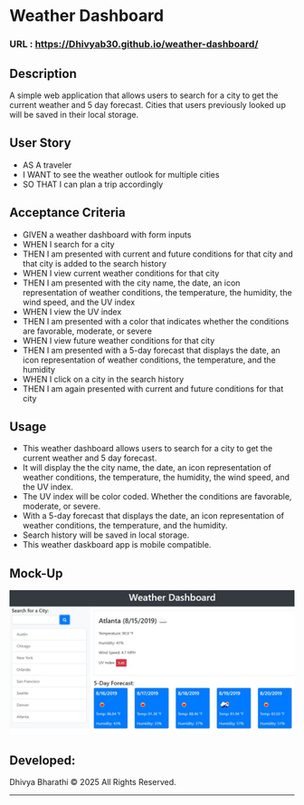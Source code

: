 # Weather Dashboard

### URL : https://Dhivyab30.github.io/weather-dashboard/

## Description
A simple web application that allows users to search for a city to get the current weather and 5 day forecast. Cities that users previously looked up will be saved in their local storage.

## User Story

- AS A traveler
- I WANT to see the weather outlook for multiple cities
- SO THAT I can plan a trip accordingly


## Acceptance Criteria

- GIVEN a weather dashboard with form inputs
- WHEN I search for a city
- THEN I am presented with current and future conditions for that city and that city is added to the search history
- WHEN I view current weather conditions for that city
- THEN I am presented with the city name, the date, an icon representation of weather conditions, the temperature, the humidity, the wind speed, and the UV index
- WHEN I view the UV index
- THEN I am presented with a color that indicates whether the conditions are favorable, moderate, or severe
- WHEN I view future weather conditions for that city
- THEN I am presented with a 5-day forecast that displays the date, an icon representation of weather conditions, the temperature, and the humidity
- WHEN I click on a city in the search history
- THEN I am again presented with current and future conditions for that city


 ## Usage
- This weather dashboard allows users to search for a city to get the current weather and 5 day forecast.
- It will display the the city name, the date, an icon representation of weather conditions, the temperature, the humidity, the wind speed, and the UV index.
- The UV index will be color coded. Whether the conditions are favorable, moderate, or severe.
- With a 5-day forecast that displays the date, an icon representation of weather conditions, the temperature, and the humidity.
- Search history will be saved in local storage.
- This weather daskboard app is mobile compatible.

## Mock-Up
![](assets/images/06-server-side-apis-homework-demo.jpeg)


## Developed:
Dhivya Bharathi © 2025 All Rights Reserved.
- - -

